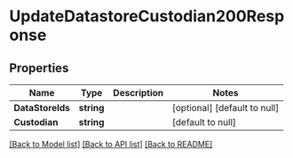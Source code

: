 # UpdateDatastoreCustodian200Response

## Properties
Name | Type | Description | Notes
------------ | ------------- | ------------- | -------------
**DataStoreIds** | **string** |  | [optional] [default to null]
**Custodian** | **string** |  | [default to null]

[[Back to Model list]](../README.md#documentation-for-models) [[Back to API list]](../README.md#documentation-for-api-endpoints) [[Back to README]](../README.md)

